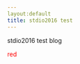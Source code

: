 ```yaml
---
layout:default
title: stdio2016 test
---
```

stdio2016 test blog

<span style='color:red'>red</span>
